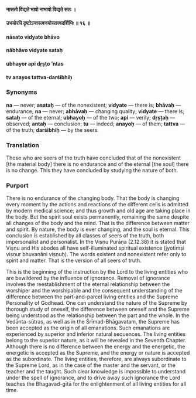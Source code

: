 #### नासतो विद्यते भावो नाभावो विद्यते सतः ।
#### उभयोरपि दृष्टोऽन्तस्त्वनयोस्तत्त्वदर्शिभिः ॥ १६ ॥

#### nāsato vidyate bhāvo
#### nābhāvo vidyate sataḥ
#### ubhayor api dṛṣṭo ’ntas
#### tv anayos tattva-darśibhiḥ

### Synonyms

**na** — never; **asataḥ** — of the nonexistent; **vidyate** — there is; **bhāvaḥ** — endurance; **na** — never; **abhāvaḥ** — changing quality; **vidyate** — there is; **sataḥ** — of the eternal; **ubhayoḥ** — of the two; **api** — verily; **dṛṣṭaḥ** — observed; **antaḥ** — conclusion; **tu** — indeed; **anayoḥ** — of them; **tattva** — of the truth; **darśibhiḥ** — by the seers.

### Translation

Those who are seers of the truth have concluded that of the nonexistent [the material body] there is no endurance and of the eternal [the soul] there is no change. This they have concluded by studying the nature of both.

### Purport

There is no endurance of the changing body. That the body is changing every moment by the actions and reactions of the different cells is admitted by modern medical science; and thus growth and old age are taking place in the body. But the spirit soul exists permanently, remaining the same despite all changes of the body and the mind. That is the difference between matter and spirit. By nature, the body is ever changing, and the soul is eternal. This conclusion is established by all classes of seers of the truth, both impersonalist and personalist. In the Viṣṇu Purāṇa (2.12.38) it is stated that Viṣṇu and His abodes all have self-illuminated spiritual existence (jyotīṁṣi viṣṇur bhuvanāni viṣṇuḥ). The words existent and nonexistent refer only to spirit and matter. That is the version of all seers of truth.

This is the beginning of the instruction by the Lord to the living entities who are bewildered by the influence of ignorance. Removal of ignorance involves the reestablishment of the eternal relationship between the worshiper and the worshipable and the consequent understanding of the difference between the part-and-parcel living entities and the Supreme Personality of Godhead. One can understand the nature of the Supreme by thorough study of oneself, the difference between oneself and the Supreme being understood as the relationship between the part and the whole. In the Vedānta-sūtras, as well as in the Śrīmad-Bhāgavatam, the Supreme has been accepted as the origin of all emanations. Such emanations are experienced by superior and inferior natural sequences. The living entities belong to the superior nature, as it will be revealed in the Seventh Chapter. Although there is no difference between the energy and the energetic, the energetic is accepted as the Supreme, and the energy or nature is accepted as the subordinate. The living entities, therefore, are always subordinate to the Supreme Lord, as in the case of the master and the servant, or the teacher and the taught. Such clear knowledge is impossible to understand under the spell of ignorance, and to drive away such ignorance the Lord teaches the Bhagavad-gītā for the enlightenment of all living entities for all time.